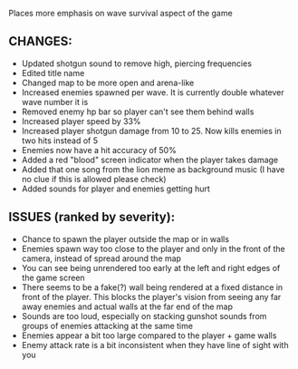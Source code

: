 Places more emphasis on wave survival aspect of the game

## CHANGES:
 - Updated shotgun sound to remove high, piercing frequencies
 - Edited title name
 - Changed map to be more open and arena-like
 - Increased enemies spawned per wave. It is currently double whatever wave number it is
 - Removed enemy hp bar so player can't see them behind walls
 - Increased player speed by 33%
 - Increased player shotgun damage from 10 to 25. Now kills enemies in two hits instead of 5
 - Enemies now have a hit accuracy of 50%
 - Added a red "blood" screen indicator when the player takes damage
 - Added that one song from the lion meme as background music (I have no clue if this is allowed please check)
 - Added sounds for player and enemies getting hurt

## ISSUES (ranked by severity):
- Chance to spawn the player outside the map or in walls
- Enemies spawn way too close to the player and only in the front of the camera, instead of spread around the map
- You can see being unrendered too early at the left and right edges of the game screen
- There seems to be a fake(?) wall being rendered at a fixed distance in front of the player. This blocks the player's vision from seeing any far away enemies and actual walls at the far end of the map
- Sounds are too loud, especially on stacking gunshot sounds from groups of enemies attacking at the same time
- Enemies appear a bit too large compared to the player + game walls
- Enemy attack rate is a bit inconsistent when they have line of sight with you
